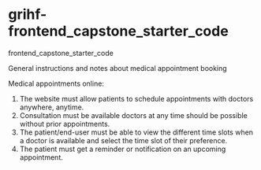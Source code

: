 # grihf-frontend_capstone_starter_code
frontend_capstone_starter_code

General instructions and notes about medical appointment booking

Medical appointments online:
1. The website must allow patients to schedule appointments with doctors anywhere, anytime.
2. Consultation must be available doctors at any time should be possible without prior appointments.
3. The patient/end-user must be able to view the different time slots when a doctor is available and select the time slot of their preference.
4. The patient must get a reminder or notification on an upcoming appointment.
